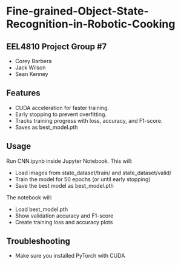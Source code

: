 # **Fine-grained-Object-State-Recognition-in-Robotic-Cooking**

## **EEL4810 Project Group #7**
- Corey Barbera
- Jack Wilson
- Sean Kenney

## **Features**
- CUDA acceleration for faster training.
- Early stopping to prevent overfitting.
- Tracks training progress with loss, accuracy, and F1-score.
- Saves as best_model.pth

## **Usage**
Run CNN.ipynb inside Jupyter Notebook.
This will:
- Load images from state_dataset/train/ and state_dataset/valid/
- Train the model for 50 epochs (or until early stopping)
- Save the best model as best_model.pth

The notebook will:
- Load best_model.pth
- Show validation accuracy and F1-score
- Create training loss and accuracy plots

## **Troubleshooting**
- Make sure you installed PyTorch with CUDA

